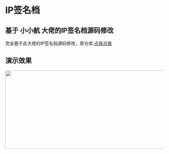 # IP签名档
<h2>基于 小小航 大佬的IP签名档源码修改</h2>
完全基于此大佬的IP签名档源码修改，原仓库:<a href="//github.com/xhboke/IP">点我点我</a>
<h2>演示效果</h2>
<img src="http://ip-acg.epizy.com/api/" alt="" width="550" height="250" class="alignnone size-full wp-image-862" />

